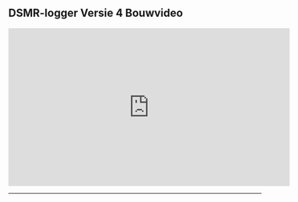 ## DSMR-logger Versie 4 Bouwvideo

<iframe width="560" height="315" src="https://www.youtube.com/embed/zA5apEOGtU4" frameborder="0" allow="accelerometer; autoplay; encrypted-media; gyroscope; picture-in-picture" allowfullscreen></iframe>

---

